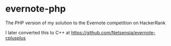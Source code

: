 # evernote-php

The PHP version of my solution to the Evernote competition on HackerRank

I later converted this to C++ at https://github.com/Netsensia/evernote-cplusplus
